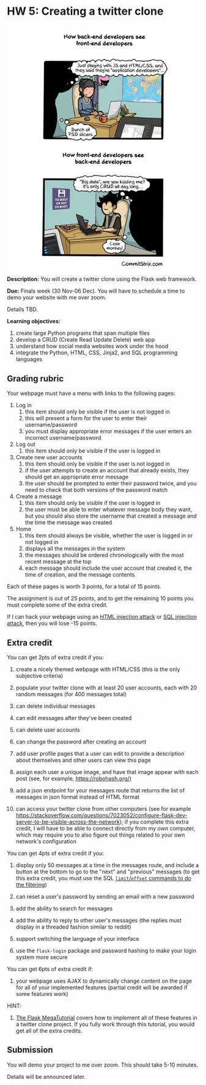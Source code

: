 # HW 5: Creating a twitter clone

<img src=Strips-front-end-vs-le-back-end-650-finalenglish.jpg />

**Description:**
You will create a twitter clone using the Flask web framework.

**Due:**
Finals week (30 Nov-06 Dec).
You will have to schedule a time to demo your website with me over zoom.

Details TBD.

**Learning objectives:**

1. create large Python programs that span multiple files
1. develop a CRUD (Create Read Update Delete) web app
1. understand how social media websites work under the hood
1. integrate the Python, HTML, CSS, Jinja2, and SQL programming languages

## Grading rubric

Your webpage must have a menu with links to the following pages:

1. Log in
    1. this item should only be visible if the user is not logged in
    1. this will present a form for the user to enter their username/password
    1. you must display appropriate error messages if the user enters an incorrect username/password
1. Log out
    1. this item should only be visible if the user is logged in
1. Create new user accounts
    1. this item should only be visible if the user is not logged in
    1. if the user attempts to create an account that already exists, they should get an appropriate error message
    1. the user should be prompted to enter their password twice, and you need to check that both versions of the password match
1. Create a message
    1. this item should only be visible if the user is logged in
    1. the user must be able to enter whatever message body they want, but you should also store the username that created a message and the time the message was created
1. Home
    1. this item should always be visible, whether the user is logged in or not logged in
    1. displays all the messages in the system
    1. the messages should be ordered chronologically with the most recent message at the top
    1. each message should include the user account that created it, the time of creation, and the message contents

Each of these pages is worth 3 points, for a total of 15 points.

The assignment is out of 25 points, and to get the remaining 10 points you must complete some of the extra credit.

If I can hack your webpage using an [HTML injection attack](https://www.softwaretestinghelp.com/html-injection-tutorial/) or [SQL injection attack](https://en.wikipedia.org/wiki/SQL_injection), then you will lose -15 points.

## Extra credit

You can get 2pts of extra credit if you:

1. create a nicely themed webpage with HTML/CSS (this is the only subjective criteria)

1. populate your twitter clone with at least 20 user accounts, each with 20 random messages (for 400 messages total)

1. can delete individual messages

1. can edit messages after they've been created

1. can delete user accounts

1. can change the password after creating an account

1. add user profile pages that a user can edit to provide a description about themselves and other users can view this page

1. assign each user a unique image, and have that image appear with each post (see, for example, https://robohash.org/)

1. add a json endpoint for your messages route that returns the list of messages in json format instead of HTML format

1. can access your twitter clone from other computers (see for example https://stackoverflow.com/questions/7023052/configure-flask-dev-server-to-be-visible-across-the-network); if you complete this extra credit, I will have to be able to connect directly from my own computer, which may require you to also figure out things related to your own network's configuration

You can get 4pts of extra credit if you:

1. display only 50 messages at a time in the messages route,
   and include a button at the bottom to go to the "next" and "previous" messages
   (to get this extra credit, you must use the SQL [`limit`/`offset` commands to do the filtering](https://www.techonthenet.com/sql/select_limit.php))

1. can reset a user's password by sending an email with a new password

1. add the ability to search for messages 

1. add the ability to reply to other user's messages (the replies must display in a threaded fashion similar to reddit)

1. support switching the language of your interface

1. use the `flask-login` package and password hashing to make your login system more secure

You can get 6pts of extra credit if:

1. your webpage uses AJAX to dynamically change content on the page for all of your implemented features
   (partial credit will be awarded if some features work)

HINT:

1. [The Flask MegaTutorial](https://blog.miguelgrinberg.com/post/the-flask-mega-tutorial-part-i-hello-world) covers how to implement all of these features in a twitter clone project.  If you fully work through this tutorial, you would get all of the extra credits.

## Submission

You will demo your project to me over zoom.
This should take 5-10 minutes.

Details will be announced later.
